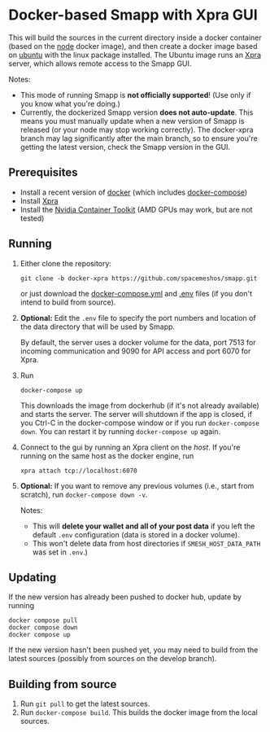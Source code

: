 # Docker-based Smapp with Xpra GUI

This will build the sources in the current directory inside a docker container (based on the [node](https://hub.docker.com/_/node/) docker image), and then create a docker image based on [ubuntu](https://hub.docker.com/_/ubuntu/) with the linux package installed. The Ubuntu image runs an [Xpra](https://xpra.org/) server, which allows remote access to the Smapp GUI.

Notes:

* This mode of running Smapp is **not officially supported**! (Use only if you know what you're doing.)
* Currently, the dockerized Smapp version **does not auto-update**. This means you must manually update when a new version of Smapp is released (or your node may stop working correctly). The docker-xpra branch may lag significantly after the main branch, so to ensure you're getting the latest version, check the Smapp version in the GUI.

## Prerequisites

* Install a recent version of [docker](https://docs.docker.com/install/) (which includes [docker-compose](https://docs.docker.com/compose/))
* Install [Xpra](https://github.com/Xpra-org/xpra/wiki/Download)
* Install the [Nvidia Container Toolkit](https://docs.nvidia.com/datacenter/cloud-native/container-toolkit/latest/install-guide.html)
  (AMD GPUs may work, but are not tested)


## Running

1. Either clone the repository:

       git clone -b docker-xpra https://github.com/spacemeshos/smapp.git  

   or just download the [docker-compose.yml](https://github.com/spacemeshos/smapp/raw/docker-xpra/docker-compose.yml) and [.env](https://github.com/spacemeshos/smapp/raw/docker-xpra/.env) files (if you don't intend to build from source).

2. **Optional:** Edit the `.env` file to specify the port numbers and location of the data directory that will be used by Smapp. 

   By default, the server uses a docker volume for the data, port 7513 for incoming communication and 9090 for API access and port 6070 for Xpra.

3. Run 

       docker-compose up

   This downloads the image from dockerhub (if it's not already available) and starts the server.  The server will shutdown if the app is closed, if you Ctrl-C in the docker-compose window or if you run `docker-compose down`.  You can restart it by running `docker-compose up` again.
2. Connect to the gui by running an Xpra client on the *host*.  If you're running on the same host as the docker engine, run 

       xpra attach tcp://localhost:6070

3. **Optional:** If you want to remove any previous volumes (i.e., start from scratch), run `docker-compose down -v`. 

   Notes: 
   * This will **delete your wallet and all of your post data** if you left the default `.env` configuration (data is stored in a docker volume).
   * This won't delete data from host directories if `SMESH_HOST_DATA_PATH` was set in `.env`.)

## Updating

If the new version has already been pushed to docker hub, update by running

    docker compose pull
    docker compose down
	docker compose up

If the new version hasn't been pushed yet, you may need to build from the latest sources (possibly from sources on the develop branch).

## Building from source

1. Run `git pull` to get the latest sources.  
2. Run `docker-compose build`. This builds the docker image from the local sources.






